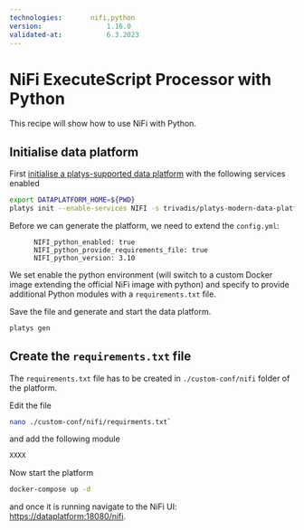 ```yaml
---
technologies:       nifi,python
version:				1.16.0
validated-at:			6.3.2023
---
```



# NiFi ExecuteScript Processor with Python

This recipe will show how to use NiFi with Python. 

## Initialise data platform

First [initialise a platys-supported data platform](../documentation/getting-started) with the following services enabled

```bash
export DATAPLATFORM_HOME=${PWD}
platys init --enable-services NIFI -s trivadis/platys-modern-data-platform -w 1.16.0
```

Before we can generate the platform, we need to extend the `config.yml`:

```
      NIFI_python_enabled: true
      NIFI_python_provide_requirements_file: true
      NIFI_python_version: 3.10
```

We set enable the python environment (will switch to a custom Docker image extending the official NiFi image with python) and specify to provide additional Python modules with a `requirements.txt` file.

Save the file and generate and start the data platform.

```bash
platys gen
```

## Create the `requirements.txt` file

The `requirements.txt` file has to be created in `./custom-conf/nifi` folder of the platform. 

Edit the file 

```bash
nano ./custom-conf/nifi/requirments.txt`
```

and add the following module

```bash
XXXX
```

Now start the platform

```bash
docker-compose up -d
```

and once it is running navigate to the NiFi UI: <https://dataplatform:18080/nifi>.